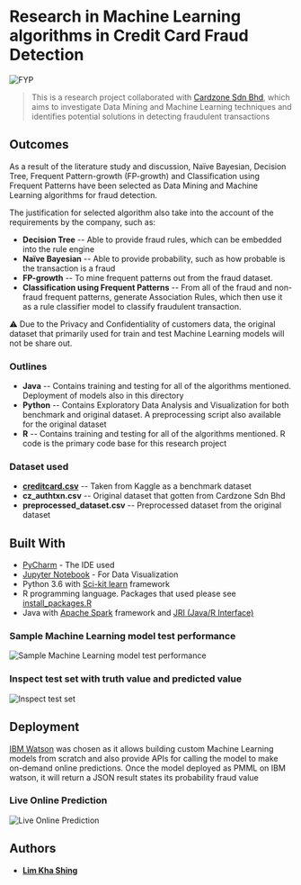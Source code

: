 # Research in Machine Learning algorithms in Credit Card Fraud Detection
![FYP](https://img.shields.io/badge/Machine%20Learning-Final%20Year%20Project-brightgreen.svg)
> This is a research project collaborated with [Cardzone Sdn Bhd](http://www.cardzone.com.my/WEB/), which aims to investigate Data Mining and Machine Learning techniques and identifies potential solutions in detecting fraudulent transactions

## Outcomes
As a result of the literature study and discussion, Naïve Bayesian, Decision Tree, Frequent Pattern-growth (FP-growth) and Classification using Frequent Patterns have been selected as Data Mining and Machine Learning algorithms for fraud detection. 

The justification for selected algorithm also take into the account of the requirements by the company, such as:
* **Decision Tree** -- Able to provide fraud rules, which can be embedded into the rule engine
* **Naïve Bayesian** -- Able to provide probability, such as how probable is the transaction is a fraud
* **FP-growth** -- To mine frequent patterns out from the fraud dataset. 
* **Classification using Frequent Patterns** -- From all of the fraud and non-fraud frequent patterns, generate Association Rules, which then use it as a rule classifier model to classify fraudulent transaction. 

:warning: Due to the Privacy and Confidentiality of customers data, the original dataset that primarily used for train and test Machine Learning models will not be share out. 

### Outlines
* **Java**  -- Contains training and testing for all of the algorithms mentioned. Deployment of models also in this directory
* **Python** -- Contains Exploratory Data Analysis and Visualization for both benchmark and original dataset. A preprocessing script also available for the original dataset
* **R** --  Contains training and testing for all of the algorithms mentioned. R code is the primary code base for this research project

### Dataset used
* **[creditcard.csv](https://www.kaggle.com/mlg-ulb/creditcardfraud)** -- Taken from Kaggle as a benchmark dataset
* **cz_authtxn.csv** -- Original dataset that gotten from Cardzone Sdn Bhd
* **preprocessed_dataset.csv** -- Preprocessed dataset from the original dataset

## Built With
* [PyCharm](https://www.jetbrains.com/pycharm/) - The IDE used
* [Jupyter Notebook](https://jupyter.org/) - For Data Visualization
* Python 3.6 with [Sci-kit learn](https://scikit-learn.org/) framework
* R programming language. Packages that used please see [install_packages.R](https://github.com/kslim888/Credit-Card-Fraud-Detection/blob/master/R/install_packages.R) 
* Java with [Apache Spark](https://spark.apache.org/) framework and [JRI (Java/R Interface)](http://www.rforge.net/JRI/) 

### Sample Machine Learning model test performance
![Sample Machine Learning model test performance](https://user-images.githubusercontent.com/30791939/54373092-9daf9480-46b7-11e9-9fe0-e22d94574749.png)

### Inspect test set with truth value and predicted value
![Inspect test set](https://user-images.githubusercontent.com/30791939/54373208-d3547d80-46b7-11e9-8e51-648df985c188.png)

## Deployment
[IBM Watson](https://www.ibm.com/watson) was chosen as it allows building custom Machine Learning models from scratch and also provide APIs for calling the model to make on-demand online predictions.
Once the model deployed as PMML on IBM watson, it will return a JSON result states its probability fraud value

### Live Online Prediction
![Live Online Prediction](https://user-images.githubusercontent.com/30791939/54372585-8de38080-46b6-11e9-87c9-0fe18ad0452c.png)

## Authors
* [**Lim Kha Shing**](https://www.linkedin.com/in/lim-kha-shing-836a24120/)
